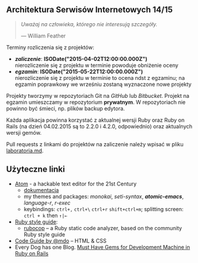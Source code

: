 ## Architektura Serwisów Internetowych 14/15

> *Uważaj na człowieka, którego nie interesują szczegóły.*
>
> — William Feather

Terminy rozliczenia się z projektów:

* ***zaliczenie***: **ISODate("2015-04-02T12:00:00.000Z")**<br>
  nierozliczenie się z projektu w terminie powoduje obniżenie oceny
* ***egzamin***: **ISODate("2015-05-22T12:00:00.000Z")**<br>
  nierozliczenie się z projektu w terminie to ocena ndst
  z egzaminu; na egzamin poprawkowy we wrześniu zostaną wyznaczone nowe projekty

Projekty tworzymy w repozytoriach Git na *GitHub* lub *Bitbucket*.
Projekt na egzamin umieszczamy w repozytorium **prywatnym**.
W repozytoriach nie powinno być śmieci, np. plików backup edytora.

Każda aplikacja powinna korzystać z aktualnej wersji Ruby oraz Ruby on
Rails (na dzień 04.02.2015 są to 2.2.0 i 4.2.0, odpowiednio) oraz
aktualnych wersji gemów.

Pull requests z linkami do projektów na zaliczenie należy wpisać
w pliku [laboratoria.md](laboratoria.md).


## Użyteczne linki

* [Atom](https://atom.io/) - a hackable text editor for the 21st Century
  - [dokumentacja](https://atom.io/docs/latest/)
  - my themes and packages: *monokai*, *seti-syntax*, ***atomic-emacs***, *language-r*, *r-exec*
  - keybindings: `ctrl+,` `ctrl+\` `ctrl+r` `shift+ctrl+m`;
  splitting screen:  `ctrl + k` then `↑|←`
* [Ruby style guide](https://github.com/bbatsov/ruby-style-guide):
  - [rubocop](https://github.com/bbatsov/rubocop) – a Ruby static code analyzer,
    based on the community Ruby style guide
* [Code Guide by @mdo](http://mdo.github.io/code-guide/) – HTML & CSS
* Every Dog has one Blog.
  [Must Have Gems for Development Machine in Ruby on Rails](http://www.codebeerstartups.com/2013/04/must-have-gems-for-development-machine-in-ruby-on-rails)
